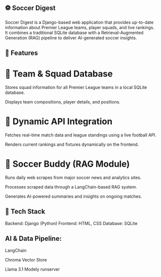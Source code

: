 ## ⚽ Soccer Digest

Soccer Digest is a Django-based web application that provides up-to-date information about Premier League teams, player squads, and live rankings. It combines a traditional SQLite database with a Retrieval-Augmented Generation (RAG) pipeline to deliver AI-generated soccer insights.

## 🚀 Features
# 🧾 Team & Squad Database

Stores squad information for all Premier League teams in a local SQLite database.

Displays team compositions, player details, and positions.

# 📡 Dynamic API Integration

Fetches real-time match data and league standings using a live football API.

Renders current rankings and fixtures dynamically on the frontend.

# 🤖 Soccer Buddy (RAG Module)

Runs daily web scrapes from major soccer news and analytics sites.

Processes scraped data through a LangChain-based RAG system.

Generates AI-powered summaries and insights on ongoing matches.

## 🧠 Tech Stack

Backend: Django (Python)
Frontend: HTML, CSS
Database: SQLite

## AI & Data Pipeline:

LangChain

Chroma Vector Store

Llama 3.1 Modely runserver
